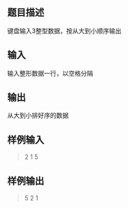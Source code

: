 ## 题目描述 
键盘输入3整型数据，按从大到小顺序输出 

## 输入 
输入整形数据一行，以空格分隔 

## 输出 
从大到小排好序的数据 

## 样例输入
> 2 1 5

## 样例输出
> 5 2 1